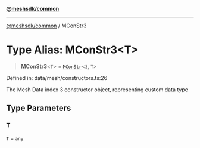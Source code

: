 [**@meshsdk/common**](../README.md)

***

[@meshsdk/common](../globals.md) / MConStr3

# Type Alias: MConStr3\<T\>

> **MConStr3**\<`T`\> = [`MConStr`](MConStr.md)\<`3`, `T`\>

Defined in: data/mesh/constructors.ts:26

The Mesh Data index 3 constructor object, representing custom data type

## Type Parameters

### T

`T` = `any`
